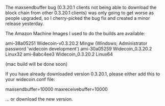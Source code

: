 The maxsendbuffer bug (0.3.20.1 clients not being able to download the block chain from other 0.3.20.1 clients) was only going to get
worse as people upgraded, so I cherry-picked the bug fix and created a minor release yesterday.

The Amazon Machine Images I used to do the builds are available:

  ami-38a05251   Widecoin-v0.3.20.2 Mingw    (Windows; Administrator password 'widecoin development')
  ami-30a05259   Widecoin_0.3.20.2 Linux32
  ami-8abc4ee3   Widecoin_0.3.20.2 Linux64

(mac build will be done soon)

If you have already downloaded version 0.3.20.1, please either add this to your widecoin.conf file:

  maxsendbuffer=10000
  maxreceivebuffer=10000

... or download the new version.
